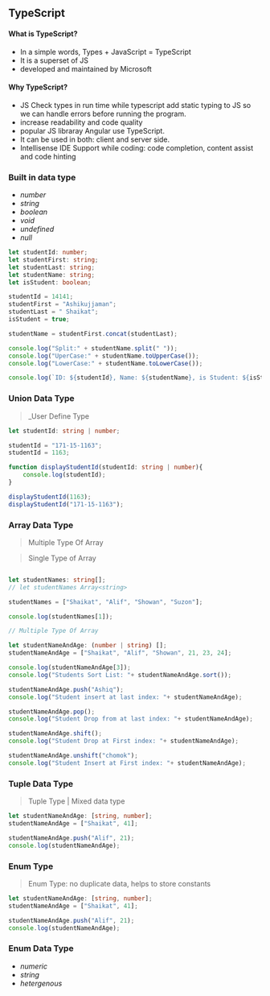 ## TypeScript

#### What is TypeScript?

- In a simple words, Types + JavaScript = TypeScript
- It is a superset of JS
- developed and maintained by Microsoft

#### Why TypeScript?

- JS Check types in run time while typescript add static typing to JS so we can handle errors before running the program.
- increase readability and code quality
- popular JS libraray Angular use TypeScript.
- It can be used in both: client and server side.
- Intellisense IDE Support while coding: code completion, content assist and code hinting


### Built in data type
- _number_
- _string_
- _boolean_
- _void_
- _undefined_
- _null_

```typescript
let studentId: number;
let studentFirst: string;
let studentLast: string;
let studentName: string;
let isStudent: boolean;

studentId = 14141;
studentFirst = "Ashikujjaman";
studentLast = " Shaikat";
isStudent = true;

studentName = studentFirst.concat(studentLast);

console.log("Split:" + studentName.split(" "));
console.log("UperCase:" + studentName.toUpperCase());
console.log("LowerCase:" + studentName.toLowerCase());

console.log(`ID: ${studentId}, Name: ${studentName}, is Student: ${isStudent}`);
```

### Union Data Type
> _User Define Type 

```typeScript
let studentId: string | number;

studentId = "171-15-1163";
studentId = 1163;

function displayStudentId(studentId: string | number){
    console.log(studentId);
}

displayStudentId(1163);
displayStudentId("171-15-1163");
```

### Array Data Type
> Multiple Type Of Array

> Single Type of Array
```typeScript

let studentNames: string[];
// let studentNames Array<string>

studentNames = ["Shaikat", "Alif", "Showan", "Suzon"];

console.log(studentNames[1]);

// Multiple Type Of Array

let studentNameAndAge: (number | string) [];
studentNameAndAge = ["Shaikat", "Alif", "Showan", 21, 23, 24];

console.log(studentNameAndAge[3]);
console.log("Students Sort List: "+ studentNameAndAge.sort());

studentNameAndAge.push("Ashiq");
console.log("Student insert at last index: "+ studentNameAndAge);

studentNameAndAge.pop();
console.log("Student Drop from at last index: "+ studentNameAndAge);

studentNameAndAge.shift();
console.log("Student Drop at First index: "+ studentNameAndAge);

studentNameAndAge.unshift("chomok");
console.log("Student Insert at First index: "+ studentNameAndAge);
```

### Tuple Data Type
> Tuple Type | Mixed data type

```typeScript
let studentNameAndAge: [string, number];
studentNameAndAge = ["Shaikat", 41];

studentNameAndAge.push("Alif", 21);
console.log(studentNameAndAge);
```

### Enum Type
> Enum Type: no duplicate data, helps to store constants

```typeScript
let studentNameAndAge: [string, number];
studentNameAndAge = ["Shaikat", 41];

studentNameAndAge.push("Alif", 21);
console.log(studentNameAndAge);
```

### Enum Data Type
- _numeric_
- _string_
- _hetergenous_
